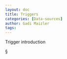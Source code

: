 ```yaml
---
layout: doc
title: Triggers
categories: [Data-sources]
author: Gadi Maizler
tags: 
---
```



Trigger introduction
<!-- 
new trigger is added by navigating to data-source->settings->triggers
{% include image.html noBorder="true" img="datasourceSettings.png" lightbox="true" alt="data source settings" caption="data source settings" %}
{% include image.html noBorder="true" img="triggersTab.png" lightbox="true" alt="triggers tab" caption="triggers tab" %} -->§